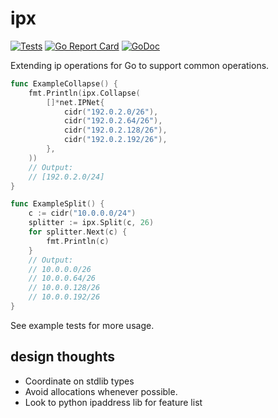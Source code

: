 # ipx

[![Tests](https://github.com/jwilner/ipx/workflows/tests/badge.svg)](https://github.com/jwilner/ipx/workflows/tests/badge.svg)
[![Go Report Card](https://goreportcard.com/badge/github.com/jwilner/ipx)](https://goreportcard.com/report/github.com/jwilner/ipx)
[![GoDoc](https://godoc.org/github.com/jwilner/ipx?status.svg)](https://godoc.org/github.com/jwilner/ipx)

Extending ip operations for Go to support common operations.

```go
func ExampleCollapse() {
	fmt.Println(ipx.Collapse(
		[]*net.IPNet{
			cidr("192.0.2.0/26"),
			cidr("192.0.2.64/26"),
			cidr("192.0.2.128/26"),
			cidr("192.0.2.192/26"),
		},
	))
	// Output:
	// [192.0.2.0/24]
}

func ExampleSplit() {
	c := cidr("10.0.0.0/24")
	splitter := ipx.Split(c, 26)
	for splitter.Next(c) {
		fmt.Println(c)
	}
	// Output:
	// 10.0.0.0/26
	// 10.0.0.64/26
	// 10.0.0.128/26
	// 10.0.0.192/26
}
```

See example tests for more usage.

## design thoughts

- Coordinate on stdlib types
- Avoid allocations whenever possible.
- Look to python ipaddress lib for feature list
